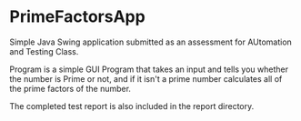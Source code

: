 # PrimeFactorsApp

Simple Java Swing application submitted as an assessment for AUtomation and Testing Class. 

Program is a simple GUI Program that takes an input and tells you whether the number is Prime or not, and if it isn't a prime number calculates all of the prime factors of the number.

The completed test report is also included in the report directory. 
